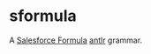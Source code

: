 # sformula

A [Salesforce Formula](https://help.salesforce.com/s/articleView?id=sf.elements_of_a_formula.htm&type=5) [antlr](https://www.antlr.org/) grammar.
